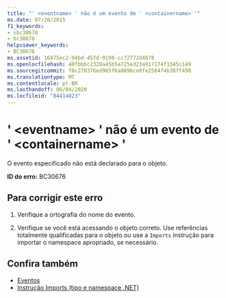 ```yaml
---
title: "' <eventname> ' não é um evento de ' <containername> '"
ms.date: 07/20/2015
f1_keywords:
- vbc30676
- bc30676
helpviewer_keywords:
- BC30676
ms.assetid: 16875ec2-94bd-45fd-9198-cc72772d4878
ms.openlocfilehash: 40fbbbc2328a45b5a725ed23a917174f3345c149
ms.sourcegitcommit: f8c270376ed905f6a8896ce0fe25b4f4b38ff498
ms.translationtype: MT
ms.contentlocale: pt-BR
ms.lasthandoff: 06/04/2020
ms.locfileid: "84414823"
---
```

# <a name="eventname-is-not-an-event-of-containername"></a>' \<eventname> ' não é um evento de ' \<containername> '
O evento especificado não está declarado para o objeto.  
  
 **ID do erro:** BC30676  
  
## <a name="to-correct-this-error"></a>Para corrigir este erro  
  
1. Verifique a ortografia do nome do evento.  
  
2. Verifique se você está acessando o objeto correto. Use referências totalmente qualificadas para o objeto ou use a `Imports` instrução para importar o namespace apropriado, se necessário.  
  
## <a name="see-also"></a>Confira também

- [Eventos](../programming-guide/language-features/events/index.md)
- [Instrução Imports (tipo e namespace .NET)](../language-reference/statements/imports-statement-net-namespace-and-type.md)
